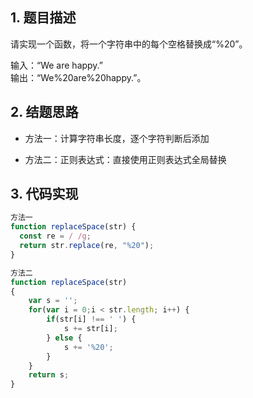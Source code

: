 ## 1. 题目描述

请实现一个函数，将一个字符串中的每个空格替换成“%20”。

输入：“We are happy.”  
输出：“We%20are%20happy.”。

## 2. 结题思路

- 方法一：计算字符串长度，逐个字符判断后添加  

- 方法二：正则表达式：直接使用正则表达式全局替换  

## 3. 代码实现

```Javascript
方法一
function replaceSpace(str) {
  const re = / /g;
  return str.replace(re, "%20");
}
```

```Javascript
方法二
function replaceSpace(str)
{
    var s = '';
    for(var i = 0;i < str.length; i++) {
        if(str[i] !== ' ') {
            s += str[i];
        } else {
            s += '%20';
        }
    }
    return s;
}
```
